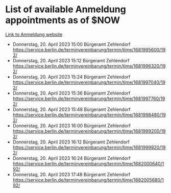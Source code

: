 # List of available Anmeldung appointments as of $NOW
[Link to Anmeldung website](https://service.berlin.de/terminvereinbarung/termin/tag.php?termin=1&anliegen[]=120686&dienstleisterlist=122210,122217,327316,122219,327312,122227,327314,122231,327346,122243,327348,122254,122252,329742,122260,329745,122262,329748,122271,327278,122273,327274,122277,327276,330436,122280,327294,122282,327290,122284,327292,122291,327270,122285,327266,122286,327264,122296,327268,150230,329760,122297,327286,122294,327284,122312,329763,122314,329775,122304,327330,122311,327334,122309,327332,317869,122281,327352,122279,329772,122283,122276,327324,122274,327326,122267,329766,122246,327318,122251,327320,122257,327322,122208,327298,122226,327300&herkunft=http%3A%2F%2Fservice.berlin.de%2Fdienstleistung%2F120686%2F)
- Donnerstag, 20. April 2023 15:00 Bürgeramt Zehlendorf https://service.berlin.de/terminvereinbarung/termin/time/1681995600/192/
- Donnerstag, 20. April 2023 15:12 Bürgeramt Zehlendorf https://service.berlin.de/terminvereinbarung/termin/time/1681996320/192/
- Donnerstag, 20. April 2023 15:24 Bürgeramt Zehlendorf https://service.berlin.de/terminvereinbarung/termin/time/1681997040/192/
- Donnerstag, 20. April 2023 15:36 Bürgeramt Zehlendorf https://service.berlin.de/terminvereinbarung/termin/time/1681997760/192/
- Donnerstag, 20. April 2023 15:48 Bürgeramt Zehlendorf https://service.berlin.de/terminvereinbarung/termin/time/1681998480/192/
- Donnerstag, 20. April 2023 16:00 Bürgeramt Zehlendorf https://service.berlin.de/terminvereinbarung/termin/time/1681999200/192/
- Donnerstag, 20. April 2023 16:12 Bürgeramt Zehlendorf https://service.berlin.de/terminvereinbarung/termin/time/1681999920/192/
- Donnerstag, 20. April 2023 16:24 Bürgeramt Zehlendorf https://service.berlin.de/terminvereinbarung/termin/time/1682000640/192/
- Donnerstag, 20. April 2023 17:48 Bürgeramt Zehlendorf https://service.berlin.de/terminvereinbarung/termin/time/1682005680/192/
